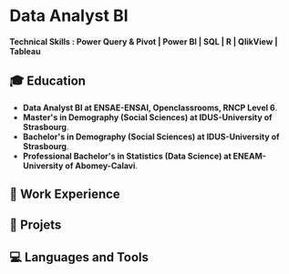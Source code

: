 # Data Analyst BI

#### Technical Skills : Power Query & Pivot | Power BI | SQL | R | QlikView | Tableau 

## 🎓 Education
- **Data Analyst BI at ENSAE-ENSAI, Openclassrooms, RNCP Level 6**.  
- **Master's in Demography (Social Sciences) at IDUS-University of Strasbourg**.  
- **Bachelor's in Demography (Social Sciences) at IDUS-University of Strasbourg**.  
- **Professional Bachelor's in Statistics (Data Science) at ENEAM-University of Abomey-Calavi**.  

## 💼 Work Experience

## 🚀 Projets 

## 💻 Languages and Tools

